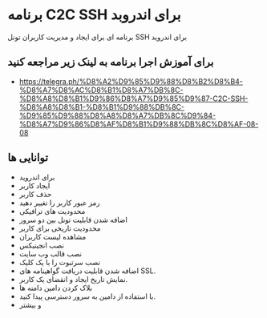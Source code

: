 # برنامه C2C SSH برای اندروبد
برنامه ای برای ایجاد و مدیریت کاربران تونل SSH برای اندروید

## برای آموزش اجرا برنامه به لینک زیر مراجعه کنید

* https://telegra.ph/%D8%A2%D9%85%D9%88%D8%B2%D8%B4-%D8%A7%D8%AC%D8%B1%D8%A7%DB%8C-%D8%A8%D8%B1%D9%86%D8%A7%D9%85%D9%87-C2C-SSH-%D8%A8%D8%B1-%D8%B1%D9%88%DB%8C-%D9%85%D9%88%D8%A8%D8%A7%DB%8C%D9%84-%D8%A7%D9%86%D8%AF%D8%B1%D9%88%DB%8C%D8%AF-08-08

## توانایی ها

* برای اندروید
* ایجاد کاربر
* حذف کاربر
* رمز عبور کاربر را تغییر دهید
* محدودیت های ترافیکی
* اضافه شدن قابلیت تونل بین دو سرور
*  محدودیت تاریخی برای کاربر
* مشاهده لیست کاربران
* نصب انجینیکس
* نصب قالب وب سایت
* نصب سرتبوت را با یک کلیک
* اضافه شدن قابلیت دریافت گواهینامه های SSL.
* نمایش تاریخ ایجاد و انقضای یک کاربر.
* بلاک کردن دامین دامنه ها
* با استفاده از دامین به سرور دسترسی پیدا کنید.
* و بیشتر
